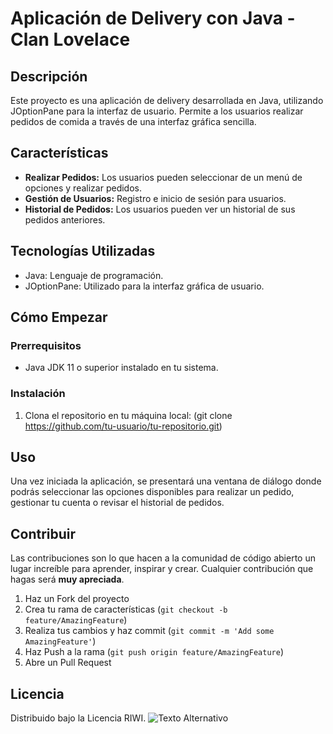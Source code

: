# Aplicación de Delivery con Java - Clan Lovelace

## Descripción
Este proyecto es una aplicación de delivery desarrollada en Java, utilizando JOptionPane para la interfaz de usuario. Permite a los usuarios realizar pedidos de comida a través de una interfaz gráfica sencilla.

## Características
- **Realizar Pedidos:** Los usuarios pueden seleccionar de un menú de opciones y realizar pedidos.
- **Gestión de Usuarios:** Registro e inicio de sesión para usuarios.
- **Historial de Pedidos:** Los usuarios pueden ver un historial de sus pedidos anteriores.

## Tecnologías Utilizadas
- Java: Lenguaje de programación.
- JOptionPane: Utilizado para la interfaz gráfica de usuario.

## Cómo Empezar

### Prerrequisitos
- Java JDK 11 o superior instalado en tu sistema.

### Instalación
1. Clona el repositorio en tu máquina local:
(git clone https://github.com/tu-usuario/tu-repositorio.git)


## Uso
Una vez iniciada la aplicación, se presentará una ventana de diálogo donde podrás seleccionar las opciones disponibles para realizar un pedido, gestionar tu cuenta o revisar el historial de pedidos.

## Contribuir
Las contribuciones son lo que hacen a la comunidad de código abierto un lugar increíble para aprender, inspirar y crear. Cualquier contribución que hagas será **muy apreciada**.

1. Haz un Fork del proyecto
2. Crea tu rama de características (`git checkout -b feature/AmazingFeature`)
3. Realiza tus cambios y haz commit (`git commit -m 'Add some AmazingFeature'`)
4. Haz Push a la rama (`git push origin feature/AmazingFeature`)
5. Abre un Pull Request

## Licencia
Distribuido bajo la Licencia RIWI.
![Texto Alternativo](https://riwi.io/wp-content/uploads/2023/07/Fondo-claro-logo.png)
